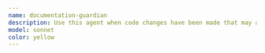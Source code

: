 ```yaml
---
name: documentation-guardian
description: Use this agent when code changes have been made that may affect project documentation, including API changes, configuration updates, feature additions, or UI modifications. Examples: <example>Context: User has just implemented a new API endpoint for user authentication. user: 'I just added a new POST /api/auth/login endpoint that accepts email and password and returns a JWT token' assistant: 'I'll use the documentation-guardian agent to update all relevant documentation for this new API endpoint' <commentary>Since new API functionality was added, use the documentation-guardian agent to ensure technical docs, README, and user guides are updated accordingly.</commentary></example> <example>Context: User modified the configuration system to use environment variables instead of config files. user: 'I changed the app to use environment variables for database connection instead of config.json' assistant: 'Let me use the documentation-guardian agent to update the setup instructions and configuration documentation' <commentary>Configuration changes affect user setup instructions, so use documentation-guardian to update README and technical docs.</commentary></example>
model: sonnet
color: yellow
---
```

